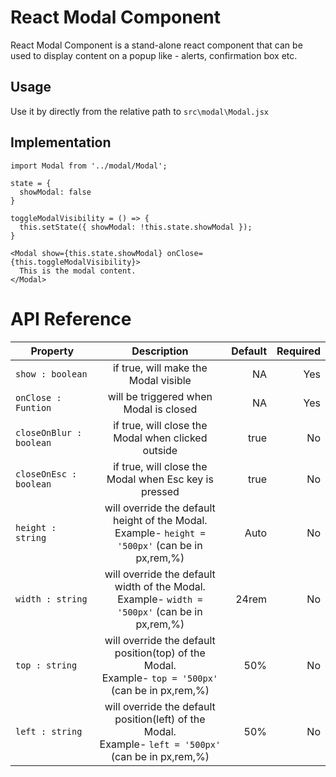 # React Modal Component
React Modal Component is a stand-alone react component that can be used to display content on a popup like - 
alerts, confirmation box etc.

## Usage
Use it by directly from the relative path to 
```src\modal\Modal.jsx```

## Implementation
```
import Modal from '../modal/Modal';

state = {
  showModal: false
}

toggleModalVisibility = () => {
  this.setState({ showModal: !this.state.showModal });
}
    
<Modal show={this.state.showModal} onClose={this.toggleModalVisibility}>
  This is the modal content.
</Modal>
```

# API Reference

| Property        | Description                                 | Default |   Required
| -------------   |:-------------:                              | -----:  |   -----:|
| `show : boolean`        |if true, will make the Modal visible    | NA      | Yes
| `onClose : Funtion`     |will be triggered when Modal is closed  | NA      | Yes
| `closeOnBlur : boolean` |if true, will close the Modal when clicked outside      |    true | No
| `closeOnEsc : boolean` |if true, will close the Modal when Esc key is pressed      |    true | No
| `height : string` |will override the default height of the Modal.<br>Example- `height = '500px'` (can be in px,rem,%)     |  Auto | No
| `width : string` |will override the default width of the Modal.<br>Example- `width = '500px'` (can be in px,rem,%)     |  24rem | No
| `top : string` |will override the default position(top) of the Modal.<br>Example- `top = '500px'` (can be in px,rem,%)     |  50% | No
| `left : string` |will override the default position(left) of the Modal.<br>Example- `left = '500px'` (can be in px,rem,%)     |  50% | No

